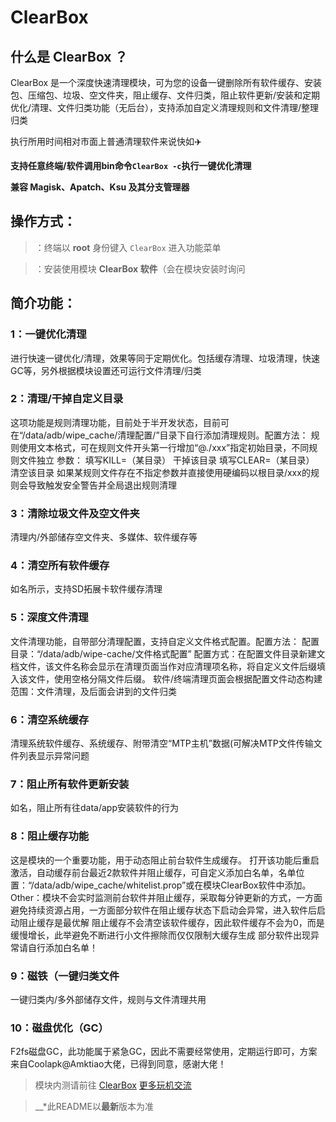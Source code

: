 
   # ClearBox
   
   ## 什么是 ClearBox ？

ClearBox 是一个深度快速清理模块，可为您的设备一键删除所有软件缓存、安装包、压缩包、垃圾、空文件夹，阻止缓存、文件归类，阻止软件更新/安装和定期优化/清理、文件归类功能（无后台），支持添加自定义清理规则和文件清理/整理归类

执行所用时间相对市面上普通清理软件来说快如✈️

__支持任意终端/软件调用bin命令`ClearBox -c`执行一键优化清理__

__兼容 Magisk、Apatch、Ksu 及其分支管理器__


   ## 操作方式：

> ：终端以 **root** 身份键入 `ClearBox` 进入功能菜单

> ：安装使用模块 **ClearBox 软件**（会在模块安装时询问

   ## 简介功能：
   
### 1：一键优化清理
进行快速一键优化/清理，效果等同于定期优化。包括缓存清理、垃圾清理，快速GC等，另外根据模块设置还可运行文件清理/归类

### 2：清理/干掉自定义目录
这项功能是规则清理功能，目前处于半开发状态，目前可在“/data/adb/wipe_cache/清理配置/”目录下自行添加清理规则。配置方法：
规则使用文本格式，可在规则文件开头第一行增加“@./xxx”指定初始目录，不同规则文件独立
参数：
填写KILL=（某目录）
干掉该目录
填写CLEAR=（某目录）
清空该目录
如果某规则文件存在不指定参数并直接使用硬编码以根目录/xxx的规则会导致触发安全警告并全局退出规则清理

### 3：清除垃圾文件及空文件夹
清理内/外部储存空文件夹、多媒体、软件缓存等

### 4：清空所有软件缓存
如名所示，支持SD拓展卡软件缓存清理

### 5：深度文件清理
文件清理功能，自带部分清理配置，支持自定义文件格式配置。配置方法：
配置目录：“/data/adb/wipe-cache/文件格式配置”
配置方式：在配置文件目录新建文档文件，该文件名称会显示在清理页面当作对应清理项名称，将自定义文件后缀填入该文件，使用空格分隔文件后缀。
软件/终端清理页面会根据配置文件动态构建
范围：文件清理，及后面会讲到的文件归类

### 6：清空系统缓存
清理系统软件缓存、系统缓存、附带清空“MTP主机”数据(可解决MTP文件传输文件列表显示异常问题

### 7：阻止所有软件更新安装
如名，阻止所有往data/app安装软件的行为

### 8：阻止缓存功能
这是模块的一个重要功能，用于动态阻止前台软件生成缓存。
打开该功能后重启激活，自动缓存前台最近2款软件并阻止缓存，可自定义添加白名单，名单位置：“/data/adb/wipe_cache/whitelist.prop”或在模块ClearBox软件中添加。
Other：模块不会实时监测前台软件并阻止缓存，采取每分钟更新的方式，一方面避免持续资源占用，一方面部分软件在阻止缓存状态下启动会异常，进入软件后启动阻止缓存是最优解
阻止缓存不会清空该软件缓存，因此软件缓存不会为0，而是缓慢增长，此举避免不断进行小文件擦除而仅仅限制大缓存生成
部分软件出现异常请自行添加白名单！

### 9：磁铁（一键归类文件
一键归类内/多外部储存文件，规则与文件清理共用

### 10：磁盘优化（GC）
F2fs磁盘GC，此功能属于紧急GC，因此不需要经常使用，定期运行即可，方案来自Coolapk@Amktiao大佬，已得到同意，感谢大佬！

> 模块内测请前往
> [ClearBox](https://yhfx.jwznb.com/share?key=yigOTedUjh62&ts=1747355950)
> [更多玩机交流](https://yhfx.jwznb.com/share?key=TihFLlAj6ZJ9&ts=1740281856)

> __*此README以**最新**版本为准
